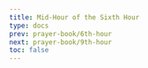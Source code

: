 ```yaml
---
title: Mid-Hour of the Sixth Hour
type: docs
prev: prayer-book/6th-hour
next: prayer-book/9th-hour
toc: false
---
```

